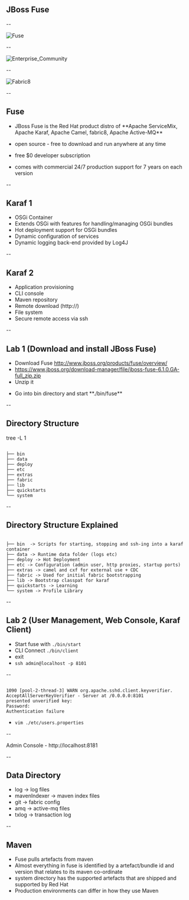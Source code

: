 ## JBoss Fuse

--

![Fuse](img/fuse-components.png) <!-- .element: fullscreen-size="contain" -->

--

![Enterprise_Community](img/JBossCommunity-EnterpriseDifferentiation.png) <!-- .element: fullscreen-size="contain" -->

--

![Fabric8](img/fabric8.png) <!-- .element: class="noshadow" fullscreen-size="contain" -->

--

## Fuse

* <p>JBoss Fuse is the Red Hat product distro of **Apache ServiceMix, Apache Karaf, Apache Camel, fabric8, Apache Active-MQ**</p>
* <p>open source - free to download and run anywhere at any time</p>
* <p>free $0 developer subscription</p>
* <p>comes with commercial 24/7 production support for 7 years on each version</p>

--

## Karaf 1

* OSGi Container
* Extends OSGi with features for handling/managing OSGi bundles
* Hot deployment support for OSGi bundles
* Dynamic configuration of services
* Dynamic logging back-end provided by Log4J

--

## Karaf 2

* Application provisioning
* CLI console
* Maven repository
* Remote download (http://)
* File system
* Secure remote access via ssh

--

## Lab 1 (Download and install JBoss Fuse)

* Download Fuse http://www.jboss.org/products/fuse/overview/
* https://www.jboss.org/download-manager/file/jboss-fuse-6.1.0.GA-full_zip.zip
* Unzip it
* <p>Go into bin directory and start **./bin/fuse**</p>

--

## Directory Structure

tree -L 1
<pre><code>
├── bin
├── data
├── deploy
├── etc
├── extras
├── fabric
├── lib
├── quickstarts
└── system
</code></pre>

--

## Directory Structure Explained

<pre><code>
├── bin  -> Scripts for starting, stopping and ssh-ing into a karaf container
├── data -> Runtime data folder (logs etc)
├── deploy -> Hot Deployment
├── etc -> Configuration (admin user, http proxies, startup ports)
├── extras -> camel and cxf for external use + CDC
├── fabric -> Used for initial fabric bootstrapping
├── lib -> Bootstrap classpat for karaf
├── quickstarts -> Learning
└── system -> Profile Library
</code></pre>

--

## Lab 2 (User Management, Web Console, Karaf Client)

* Start fuse with <code>./bin/start</code>
* CLI Connect <code>./bin/client</code>
* exit
* <code>ssh admin@localhost -p 8101</code>

--

<pre><code>
1090 [pool-2-thread-3] WARN org.apache.sshd.client.keyverifier.
AcceptAllServerKeyVerifier - Server at /0.0.0.0:8101
presented unverified key:
Password:
Authentication failure
</code></pre>
* <pre><code>vim ./etc/users.properties   </code></pre>

--

Admin Console - http://localhost:8181

--

## Data Directory

* log -> log files
* mavenIndexer -> maven index files
* git -> fabric config
* amq -> active-mq files
* txlog -> transaction log

--

## Maven

* Fuse pulls artefacts from maven
* Almost everything in fuse is identified by a artefact/bundle id and version that relates to its maven co-ordinate
* system directory has the supported artefacts that are shipped and supported by Red Hat
* Production environments can differ in how they use Maven


